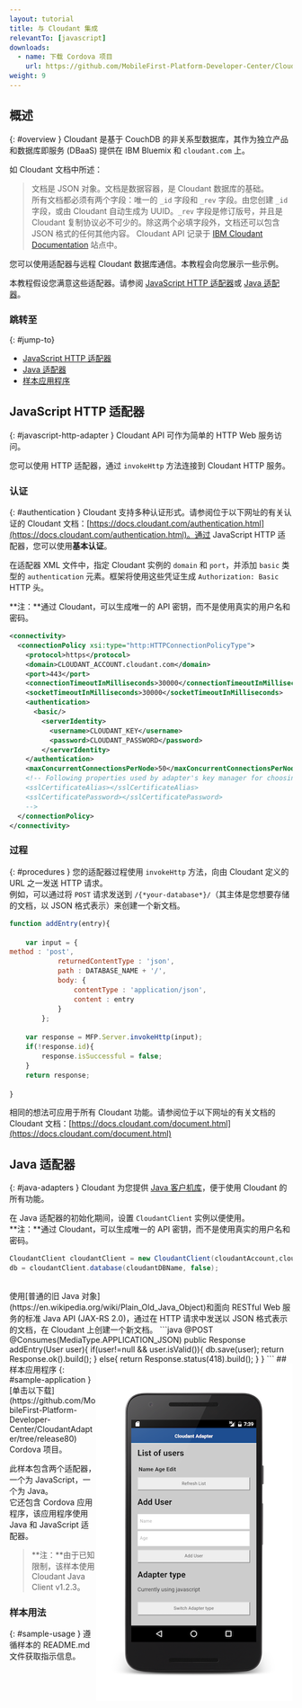 ```yaml
---
layout: tutorial
title: 与 Cloudant 集成
relevantTo: [javascript]
downloads:
  - name: 下载 Cordova 项目
    url: https://github.com/MobileFirst-Platform-Developer-Center/CloudantAdapter/tree/release80
weight: 9
---
```

<!-- NLS_CHARSET=UTF-8 -->
## 概述
{: #overview }
Cloudant 是基于 CouchDB 的非关系型数据库，其作为独立产品和数据库即服务 (DBaaS) 提供在 IBM Bluemix 和 `cloudant.com` 上。

如 Cloudant 文档中所述：
> 文档是 JSON 对象。文档是数据容器，是 Cloudant 数据库的基础。  
所有文档都必须有两个字段：唯一的 `_id` 字段和 `_rev` 字段。由您创建 `_id` 字段，或由 Cloudant 自动生成为 UUID。`_rev` 字段是修订版号，并且是 Cloudant 复制协议必不可少的。除这两个必填字段外，文档还可以包含 JSON 格式的任何其他内容。
Cloudant API 记录于 [IBM Cloudant Documentation](https://docs.cloudant.com/index.html) 站点中。

您可以使用适配器与远程 Cloudant 数据库通信。本教程会向您展示一些示例。

本教程假设您满意这些适配器。请参阅 [JavaScript HTTP 适配器](../javascript-adapters/js-http-adapter)或 [Java 适配器](../java-adapters)。

### 跳转至
{: #jump-to}
* [JavaScript HTTP 适配器](#javascript-http-adapter)
* [Java 适配器](#java-adapters)
* [样本应用程序](#sample-application)


## JavaScript HTTP 适配器
{: #javascript-http-adapter }
Cloudant API 可作为简单的 HTTP Web 服务访问。

您可以使用 HTTP 适配器，通过 `invokeHttp` 方法连接到 Cloudant HTTP 服务。

### 认证
{: #authentication }
Cloudant 支持多种认证形式。请参阅位于以下网址的有关认证的 Cloudant 文档：[https://docs.cloudant.com/authentication.html](https://docs.cloudant.com/authentication.html)。通过 JavaScript HTTP 适配器，您可以使用**基本认证**。

在适配器 XML 文件中，指定 Cloudant 实例的 `domain` 和 `port`，并添加 `basic` 类型的 `authentication` 元素。框架将使用这些凭证生成 `Authorization: Basic` HTTP 头。

**注：**通过 Cloudant，可以生成唯一的 API 密钥，而不是使用真实的用户名和密码。

```xml
<connectivity>
  <connectionPolicy xsi:type="http:HTTPConnectionPolicyType">
    <protocol>https</protocol>
    <domain>CLOUDANT_ACCOUNT.cloudant.com</domain>
    <port>443</port>
    <connectionTimeoutInMilliseconds>30000</connectionTimeoutInMilliseconds>
    <socketTimeoutInMilliseconds>30000</socketTimeoutInMilliseconds>
    <authentication>
      <basic/>
        <serverIdentity>
          <username>CLOUDANT_KEY</username>
          <password>CLOUDANT_PASSWORD</password>
        </serverIdentity>
    </authentication>
    <maxConcurrentConnectionsPerNode>50</maxConcurrentConnectionsPerNode>
    <!-- Following properties used by adapter's key manager for choosing specific certificate from key store
    <sslCertificateAlias></sslCertificateAlias>
    <sslCertificatePassword></sslCertificatePassword>
    -->
  </connectionPolicy>
</connectivity>
```

### 过程
{: #procedures }
您的适配器过程使用 `invokeHttp` 方法，向由 Cloudant 定义的 URL 之一发送 HTTP 请求。  
例如，可以通过将 `POST` 请求发送到 `/{*your-database*}/`（其主体是您想要存储的文档，以 JSON 格式表示）来创建一个新文档。

```js
function addEntry(entry){

    var input = { 
method : 'post',
            returnedContentType : 'json',
            path : DATABASE_NAME + '/',
            body: {
                contentType : 'application/json',        
                content : entry
            }
        };

    var response = MFP.Server.invokeHttp(input);
    if(!response.id){
        response.isSuccessful = false;
    }
    return response;

}
```

相同的想法可应用于所有 Cloudant 功能。请参阅位于以下网址的有关文档的 Cloudant 文档：[https://docs.cloudant.com/document.html](https://docs.cloudant.com/document.html)

## Java 适配器
{: #java-adapters }
Cloudant 为您提供 [Java 客户机库](https://github.com/cloudant/java-cloudant)，便于使用 Cloudant 的所有功能。

在 Java 适配器的初始化期间，设置 `CloudantClient` 实例以便使用。  
**注：**通过 Cloudant，可以生成唯一的 API 密钥，而不是使用真实的用户名和密码。

```java
CloudantClient cloudantClient = new CloudantClient(cloudantAccount,cloudantKey,cloudantPassword);
db = cloudantClient.database(cloudantDBName, false);
```
<br/>
使用[普通的旧 Java 对象](https://en.wikipedia.org/wiki/Plain_Old_Java_Object)和面向 RESTful Web 服务的标准 Java API (JAX-RS 2.0)，通过在 HTTP 请求中发送以 JSON 格式表示的文档，在 Cloudant 上创建一个新文档。
```java
@POST
@Consumes(MediaType.APPLICATION_JSON)
public Response addEntry(User user){
    if(user!=null && user.isValid()){
        db.save(user);
        return Response.ok().build();
    }
    else{
        return Response.status(418).build();
    }
}
```

<img alt="样本应用程序图像" src="cloudant-app.png" style="float:right"/>
## 样本应用程序
{: #sample-application }
[单击以下载](https://github.com/MobileFirst-Platform-Developer-Center/CloudantAdapter/tree/release80) Cordova 项目。

此样本包含两个适配器，一个为 JavaScript，一个为 Java。  
它还包含 Cordova 应用程序，该应用程序使用 Java 和 JavaScript 适配器。

> **注：**由于已知限制，该样本使用 Cloudant Java Client v1.2.3。

### 样本用法
{: #sample-usage }
遵循样本的 README.md 文件获取指示信息。
